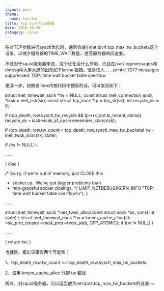 ```yaml
---
layout: post
theme:
  name: twitter
title: tcp overflow报错
date: 2010-10-20
category: linux
---
```


在对TCP参数进行sysctl优化时，通常会减小net.ipv4.tcp_max_tw_buckets这个设置，以减少服务器的TIME_WAIT数量，提高服务器响应速度。

不过对于squid服务器来说，这个优化没什么作用，而且在/var/log/messages和dmesg中大屏大屏的出现如下kernel报错。很是烦人……
printk: 7277 messages suppressed.
TCP: time wait bucket table overflow

更深一步，如果去linux内核代码中搜索的话，可以发现如下：

struct inet_timewait_sock *tw = NULL;
const struct inet_connection_sock *icsk = inet_csk(sk);
const struct tcp_sock *tp = tcp_sk(sk);
int recycle_ok = 0;

if (tcp_death_row.sysctl_tw_recycle &amp;&amp; tp->rx_opt.ts_recent_stamp)
recycle_ok = icsk->icsk_af_ops->remember_stamp(sk);

if (tcp_death_row.tw_count < tcp_death_row.sysctl_max_tw_buckets)
tw = inet_twsk_alloc(sk, state);

if (tw != NULL) {

......

} else {

/* Sorry, if we're out of memory, just CLOSE this
* socket up.  We've got bigger problems than
* non-graceful socket closings.
*/
LIMIT_NETDEBUG(KERN_INFO "TCP: time wait bucket table overflow\n");
}

......

struct inet_timewait_sock *inet_twsk_alloc(const struct sock *sk, const int state)
{
struct inet_timewait_sock *tw =
kmem_cache_alloc(sk->sk_prot_creator->twsk_prot->twsk_slab,
GFP_ATOMIC);
if (tw != NULL) {

......

}
return tw;
}

也就是，报出该错有两个可能性：

1、tcp_death_row.tw_count >= tcp_death_row.sysctl_max_tw_buckets

2、调用 kmem_cache_alloc 分配 tw 错误

所以，对squid服务器，可以适当放大net.ipv4.tcp_max_tw_buckets的设置~~
